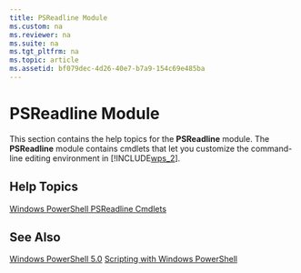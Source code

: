 ```yaml
---
title: PSReadline Module
ms.custom: na
ms.reviewer: na
ms.suite: na
ms.tgt_pltfrm: na
ms.topic: article
ms.assetid: bf079dec-4d26-40e7-b7a9-154c69e485ba
---
```

# PSReadline Module
This section contains the help topics for the **PSReadline** module. The **PSReadline** module contains cmdlets that let you customize the command\-line editing environment in [!INCLUDE[wps_2](../Token/wps_2_md.md)].

## Help Topics
[Windows PowerShell PSReadline Cmdlets](assetId:///ed48e832-95f9-4577-bf56-a7e5aa9630ba)

## See Also
[Windows PowerShell 5.0](../Topic/Windows-PowerShell-5.0.md)
[Scripting with Windows PowerShell](../Topic/Scripting-with-Windows-PowerShell.md)

